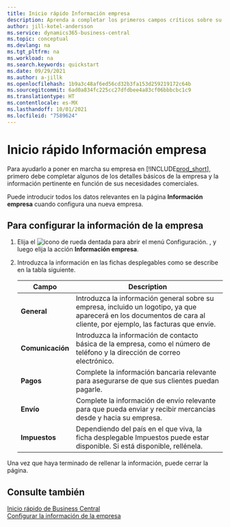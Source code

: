 ```yaml
---
title: Inicio rápido Información empresa
description: Aprenda a completar los primeros campos críticos sobre su empresa en Business Central leyendo este artículo de Inicio rápido.
author: jill-kotel-andersson
ms.service: dynamics365-business-central
ms.topic: conceptual
ms.devlang: na
ms.tgt_pltfrm: na
ms.workload: na
ms.search.keywords: quickstart
ms.date: 09/29/2021
ms.author: a-jillk
ms.openlocfilehash: 1b9a3c48af6ed56cd32b3fa153d259219172c64b
ms.sourcegitcommit: 6ad0a834fc225cc27dfdbee4a83cf06bbbcbc1c9
ms.translationtype: HT
ms.contentlocale: es-MX
ms.lasthandoff: 10/01/2021
ms.locfileid: "7589624"
---
```

# <a name="company-information-quick-start"></a>Inicio rápido Información empresa

Para ayudarlo a poner en marcha su empresa en [!INCLUDE[prod_short](includes/prod_short.md)], primero debe completar algunos de los detalles básicos de la empresa y la información pertinente en función de sus necesidades comerciales.  

Puede introducir todos los datos relevantes en la página **Información empresa** cuando configura una nueva empresa.

## <a name="to-set-up-company-information"></a>Para configurar la información de la empresa  

1. Elija el ![icono de rueda dentada para abrir el menú Configuración.](media/ui-experience/settings_icon_small.png) , y luego elija la acción **Información empresa**.
2. Introduzca la información en las fichas desplegables como se describe en la tabla siguiente.

    |Campo|Description|  
    |-------------|---------------------------------------|  
    |**General**|Introduzca la información general sobre su empresa, incluido un logotipo, ya que aparecerá en los documentos de cara al cliente, por ejemplo, las facturas que envíe. |  
    |**Comunicación**|Introduzca la información de contacto básica de la empresa, como el número de teléfono y la dirección de correo electrónico.|  
    |**Pagos**| Complete la información bancaria relevante para asegurarse de que sus clientes puedan pagarle.|  
    |**Envío**|Complete la información de envío relevante para que pueda enviar y recibir mercancías desde y hacia su empresa.|  
    |**Impuestos**|Dependiendo del país en el que viva, la ficha desplegable Impuestos puede estar disponible. Si está disponible, rellénela.|  

Una vez que haya terminado de rellenar la información, puede cerrar la página.  

## <a name="see-also"></a>Consulte también  

[Inicio rápido de Business Central](quick-start-business-central.md)  
[Configurar la información de la empresa](LocalFunctionality/Italy/how-to-set-up-company-information.md)  
